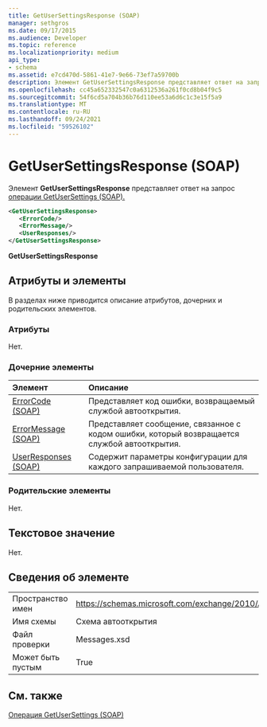 ```yaml
---
title: GetUserSettingsResponse (SOAP)
manager: sethgros
ms.date: 09/17/2015
ms.audience: Developer
ms.topic: reference
ms.localizationpriority: medium
api_type:
- schema
ms.assetid: e7cd470d-5861-41e7-9e66-73ef7a59700b
description: Элемент GetUserSettingsResponse представляет ответ на запрос операции GetUserSettings (SOAP).
ms.openlocfilehash: cc45a652332547c0a6312536a261f0cd8b04f9c5
ms.sourcegitcommit: 54f6cd5a704b36b76d110ee53a6d6c1c3e15f5a9
ms.translationtype: MT
ms.contentlocale: ru-RU
ms.lasthandoff: 09/24/2021
ms.locfileid: "59526102"
---
```

# <a name="getusersettingsresponse-soap"></a>GetUserSettingsResponse (SOAP)

Элемент **GetUserSettingsResponse** представляет ответ на запрос [операции GetUserSettings (SOAP).](getusersettings-operation-soap.md) 
  
```XML
<GetUserSettingsResponse>
   <ErrorCode/>
   <ErrorMessage/>
   <UserResponses/>
</GetUserSettingsResponse>
```

 **GetUserSettingsResponse**
## <a name="attributes-and-elements"></a>Атрибуты и элементы

В разделах ниже приводится описание атрибутов, дочерних и родительских элементов.
  
### <a name="attributes"></a>Атрибуты

Нет.
  
### <a name="child-elements"></a>Дочерние элементы

|**Элемент**|**Описание**|
|:-----|:-----|
|[ErrorCode (SOAP)](errorcode-soap.md) <br/> |Представляет код ошибки, возвращаемый службой автооткрытия.  <br/> |
|[ErrorMessage (SOAP)](errormessage-soap.md) <br/> |Представляет сообщение, связанное с кодом ошибки, который возвращается службой автооткрытия.  <br/> |
|[UserResponses (SOAP)](userresponses-soap.md) <br/> |Содержит параметры конфигурации для каждого запрашиваемой пользователя.  <br/> |
   
### <a name="parent-elements"></a>Родительские элементы

Нет.
  
## <a name="text-value"></a>Текстовое значение

Нет.
  
## <a name="element-information"></a>Сведения об элементе

|||
|:-----|:-----|
|Пространство имен  <br/> |https://schemas.microsoft.com/exchange/2010/Autodiscover  <br/> |
|Имя схемы  <br/> |Схема автооткрытия  <br/> |
|Файл проверки  <br/> |Messages.xsd  <br/> |
|Может быть пустым  <br/> |True  <br/> |
   
## <a name="see-also"></a>См. также



[Операция GetUserSettings (SOAP)](getusersettings-operation-soap.md)

